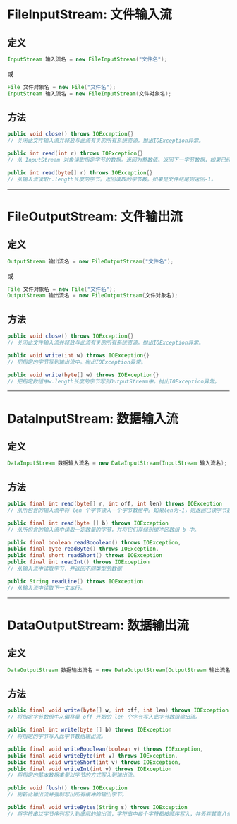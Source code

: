 # FileInputStream: 文件输入流
## 定义
```java
InputStream 输入流名 = new FileInputStream("文件名");
```
或
```java
File 文件对象名 = new File("文件名");
InputStream 输入流名 = new FileInputStream(文件对象名);
```
## 方法
```java
public void close() throws IOException{}
// 关闭此文件输入流并释放与此流有关的所有系统资源。抛出IOException异常。
```
```java
public int read(int r) throws IOException{}
// 从 InputStream 对象读取指定字节的数据。返回为整数值。返回下一字节数据，如果已经到结尾则返回-1。
```
```java
public int read(byte[] r) throws IOException{}
// 从输入流读取r.length长度的字节。返回读取的字节数。如果是文件结尾则返回-1。
```
---
# FileOutputStream: 文件输出流
## 定义
```java
OutputStream 输出流名 = new FileOutputStream("文件名");
```
或
```java
File 文件对象名 = new File("文件名");
OutputStream 输出流名 = new FileOutputStream(文件对象名);
```
## 方法
```java
public void close() throws IOException{}
// 关闭此文件输入流并释放与此流有关的所有系统资源。抛出IOException异常。
```
```java
public void write(int w) throws IOException{}
// 把指定的字节写到输出流中。抛出IOException异常。
```
```java
public void write(byte[] w) throws IOException{}
// 把指定数组中w.length长度的字节写到OutputStream中。抛出IOException异常。
```
---
# DataInputStream: 数据输入流
## 定义
```java
DataInputStream 数据输入流名 = new DataInputStream(InputStream 输入流名);
```
## 方法
```java
public final int read(byte[] r, int off, int len) throws IOException
// 从所包含的输入流中将 len 个字节读入一个字节数组中。如果len为-1，则返回已读字节数。
```
```java
public final int read(byte [] b) throws IOException
// 从所包含的输入流中读取一定数量的字节，并将它们存储到缓冲区数组 b 中。
```
```java
public final boolean readBooolean() throws IOException,
public final byte readByte() throws IOException,
public final short readShort() throws IOException
public final int readInt() throws IOException
// 从输入流中读取字节，并返回不同类型的数据
```
```java
public String readLine() throws IOException
// 从输入流中读取下一文本行。
```
---
# DataOutputStream: 数据输出流
## 定义
```java
DataOutputStream 数据输出流名 = new DataOutputStream(OutputStream 输出流名);
```
## 方法
```java
public final void write(byte[] w, int off, int len) throws IOException
// 将指定字节数组中从偏移量 off 开始的 len 个字节写入此字节数组输出流。
```
```java
public final int write(byte [] b) throws IOException
// 将指定的字节写入此字节数组输出流。
```
```java
public final void writeBooolean(boolean v) throws IOException,
public final void writeByte(int v) throws IOException,
public final void writeShort(int v) throws IOException,
public final void writeInt(int v) throws IOException
// 将指定的基本数据类型以字节的方式写入到输出流。
```
```java
public void flush() throws IOException
// 刷新此输出流并强制写出所有缓冲的输出字节。
```
```java
public final void writeBytes(String s) throws IOException
// 将字符串以字节序列写入到底层的输出流，字符串中每个字符都按顺序写入，并丢弃其高八位。
```